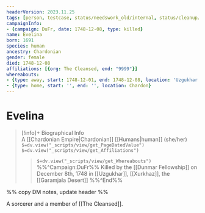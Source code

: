 ```yaml
---
headerVersion: 2023.11.25
tags: [person, testcase, status/needswork_old/internal, status/cleanup/metadata]
campaignInfo:
- {campaign: DuFr, date: 1748-12-08, type: killed}
name: Evelina
born: 1691
species: human
ancestry: Chardonian
gender: female
died: 1748-12-08
affiliations: [{org: The Cleansed, end: "9999"}]
whereabouts:
- {type: away, start: 1748-12-01, end: 1748-12-08, location: 'Uzgukhar'}
- {type: home, start: '', end: '', location: Chardon}
---
```

# Evelina
>[!info]+ Biographical Info  
> A [[Chardonian Empire|Chardonian]] [[Humans|human]] (she/her)  
> `$=dv.view("_scripts/view/get_PageDatedValue")`  
> `$=dv.view("_scripts/view/get_Affiliations")`  
>> `$=dv.view("_scripts/view/get_Whereabouts")`  
>> %%^Campaign:DuFr%% Killed by the [[Dunmar Fellowship]] on December 8th, 1748 in [[Uzgukhar]], [[Xurkhaz]], the [[Garamjala Desert]] %%^End%%

%% copy DM notes, update header %%

A sorcerer and a member of [[The Cleansed]].  